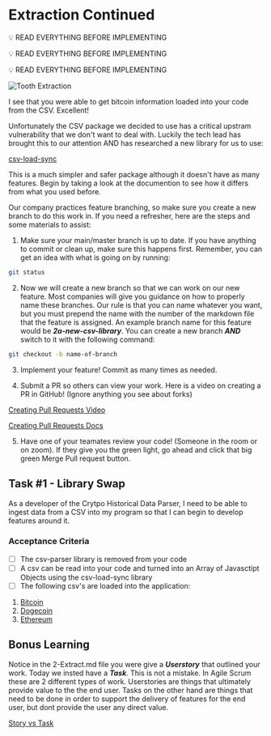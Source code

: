 # Extraction Continued

:bulb: READ EVERYTHING BEFORE IMPLEMENTING
 
:bulb: READ EVERYTHING BEFORE IMPLEMENTING
 
:bulb: READ EVERYTHING BEFORE IMPLEMENTING


![Tooth Extraction](https://starwhitedental.com/wp-content/uploads/2020/09/Exractions.jpg)

I see that you were able to get bitcoin information loaded into your code from the CSV. Excellent!

Unfortunately the CSV package we decided to use has a critical upstram vulnerability that we don't want to deal with. Luckily the tech lead has brought this to our attention AND has researched a new library for us to use: 

[csv-load-sync](https://www.npmjs.com/package/csv-load-sync)

This is a much simpler and safer package although it doesn't have as many features. Begin by taking a look at the documention to see how it differs from what you used before.

Our company practices feature branching, so make sure you create a new branch to do this work in. If you need a refresher, here are the steps and some materials to assist:

1. Make sure your main/master branch is up to date. If you have anything to commit or clean up, make sure this happens first. Remember, you can get an idea with what is going on by running:
```bash
git status
```
2. Now we will create a new branch so that we can work on our new feature. Most companies will give you guidance on how to properly name these branches. Our rule is that you can name whatever you want, but you must prepend the name with the number of the markdown file that the feature is assigned. An example branch name for this feature would be ***2a-new-csv-library***. You can create a new branch ***AND*** switch to it with the following command:
```bash
git checkout -b name-of-branch
```
3. Implement your feature! Commit as many times as needed.

4. Submit a PR so others can view your work. Here is a video on creating a PR in GitHub! (Ignore anything you see about forks)

[Creating Pull Requests Video](https://www.youtube.com/watch?v=npnfDwmHKhY)

[Creating Pull Requests Docs](https://docs.github.com/en/pull-requests/collaborating-with-pull-requests/proposing-changes-to-your-work-with-pull-requests/creating-a-pull-request)

5. Have one of your teamates review your code! (Someone in the room or on zoom). If they give you the green light, go ahead and click that big green Merge Pull request button.

## Task #1 - Library Swap

As a developer of the Crytpo Historical Data Parser, I need to be able to ingest data from a CSV into my program so that I can begin to develop features around it.

### Acceptance Criteria
- [ ] The csv-parser library is removed from your code
- [ ] A csv can be read into your code and turned into an Array of Javasctipt Objects using the csv-load-sync library
- [ ] The following csv's are loaded into the application:
1. [Bitcoin](./coin_Bitcoin.csv)
2. [Dogecoin](./coin_Dogecoin.csv)
3. [Ethereum](./coin_Ethereum.csv)

## Bonus Learning

Notice in the 2-Extract.md file you were give a ***Userstory*** that outlined your work. Today we insted have a ***Task***. This is not a mistake. In Agile Scrum these are 2 different types of work. Userstories are things that ultimately provide value to the the end user. Tasks on the other hand are things that need to be done in order to support the delivery of features for the end user, but dont provide the user any direct value. 

[Story vs Task](https://www.mountaingoatsoftware.com/blog/the-difference-between-a-story-and-a-task)